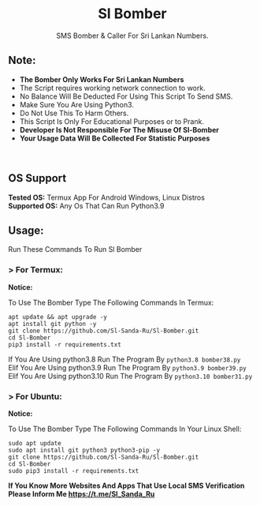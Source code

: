 <h1 align="center">Sl Bomber</h1>
<p align="center">SMS Bomber & Caller For Sri Lankan Numbers.</p>

## Note:
- **The Bomber Only Works For Sri Lankan Numbers**
- The Script requires working network connection to work.
- No Balance Will Be Deducted For Using This Script To Send SMS.
- Make Sure You Are Using Python3.
- Do Not Use This To Harm Others.
- This Script Is Only For Educational Purposes or to Prank.
- **Developer Is Not Responsible For The Misuse Of Sl-Bomber**
- **Your Usage Data Will Be Collected For Statistic Purposes**
<br>

## OS Support
**Tested OS:**
Termux App For Android
Windows,
Linux Distros
<br>
**Supported OS:**
Any Os That Can Run Python3.9

## Usage:

Run These Commands To Run Sl Bomber


### > For Termux:

**Notice:** 

To Use The Bomber Type The Following Commands In Termux:

```
apt update && apt upgrade -y
apt install git python -y
git clone https://github.com/Sl-Sanda-Ru/Sl-Bomber.git
cd Sl-Bomber
pip3 install -r requirements.txt
```
If You Are Using python3.8 Run The Program By ```python3.8 bomber38.py``` <br>
Elif You Are Using python3.9 Run The Program By ```python3.9 bomber39.py``` <br>
Elif You Are Using python3.10 Run The Program By ```python3.10 bomber31.py``` <br>
### > For Ubuntu:

**Notice:** 

To Use The Bomber Type The Following Commands In Your Linux Shell:
```
sudo apt update
sudo apt install git python3 python3-pip -y
git clone https://github.com/Sl-Sanda-Ru/Sl-Bomber.git
cd Sl-Bomber
sudo pip3 install -r requirements.txt
```
**If You Know More Websites And Apps That Use Local SMS Verification Please Inform Me https://t.me/Sl_Sanda_Ru**

